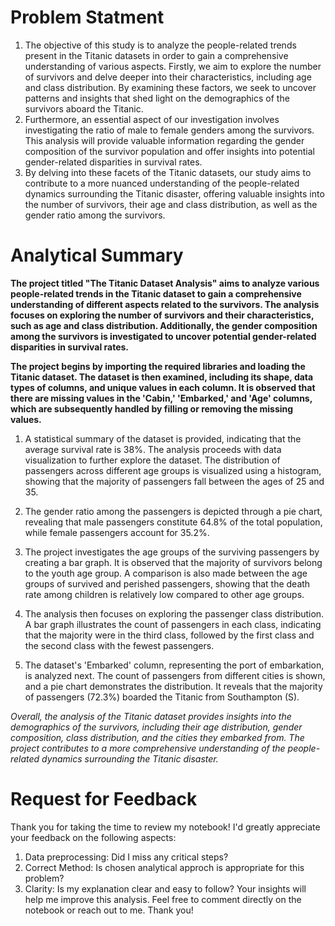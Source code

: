 # Problem Statment
1) The objective of this study is to analyze the people-related trends present in the Titanic datasets in order to gain a comprehensive understanding of various aspects. Firstly, we aim to explore the number of survivors and delve deeper into their characteristics, including age and class distribution. By examining these factors, we seek to uncover patterns and insights that shed light on the demographics of the survivors aboard the Titanic.
2) Furthermore, an essential aspect of our investigation involves investigating the ratio of male to female genders among the survivors. This analysis will provide valuable information regarding the gender composition of the survivor population and offer insights into potential gender-related disparities in survival rates.
3) By delving into these facets of the Titanic datasets, our study aims to contribute to a more nuanced understanding of the people-related dynamics surrounding the Titanic disaster, offering valuable insights into the number of survivors, their age and class distribution, as well as the gender ratio among the survivors.

# Analytical Summary
**The project titled "The Titanic Dataset Analysis" aims to analyze various people-related trends in the Titanic dataset to gain a comprehensive understanding of different aspects related to the survivors. The analysis focuses on exploring the number of survivors and their characteristics, such as age and class distribution. Additionally, the gender composition among the survivors is investigated to uncover potential gender-related disparities in survival rates.**

**The project begins by importing the required libraries and loading the Titanic dataset. The dataset is then examined, including its shape, data types of columns, and unique values in each column. It is observed that there are missing values in the 'Cabin,' 'Embarked,' and 'Age' columns, which are subsequently handled by filling or removing the missing values.**

1. A statistical summary of the dataset is provided, indicating that the average survival rate is 38%. The analysis proceeds with data visualization to further explore the dataset. The distribution of passengers across different age groups is visualized using a histogram, showing that the majority of passengers fall between the ages of 25 and 35.

2. The gender ratio among the passengers is depicted through a pie chart, revealing that male passengers constitute 64.8% of the total population, while female passengers account for 35.2%.

3. The project investigates the age groups of the surviving passengers by creating a bar graph. It is observed that the majority of survivors belong to the youth age group. A comparison is also made between the age groups of survived and perished passengers, showing that the death rate among children is relatively low compared to other age groups.

4. The analysis then focuses on exploring the passenger class distribution. A bar graph illustrates the count of passengers in each class, indicating that the majority were in the third class, followed by the first class and the second class with the fewest passengers.

5. The dataset's 'Embarked' column, representing the port of embarkation, is analyzed next. The count of passengers from different cities is shown, and a pie chart demonstrates the distribution. It reveals that the majority of passengers (72.3%) boarded the Titanic from Southampton (S).

*Overall, the analysis of the Titanic dataset provides insights into the demographics of the survivors, including their age distribution, gender composition, class distribution, and the cities they embarked from. The project contributes to a more comprehensive understanding of the people-related dynamics surrounding the Titanic disaster.*

# Request for Feedback
Thank you for taking the time to review my notebook! I'd greatly appreciate your feedback on the following aspects:

1. Data preprocessing: Did I miss any critical steps?
2. Correct Method: Is chosen analytical approch is appropriate for this problem?
3. Clarity: Is my explanation clear and easy to follow?
Your insights will help me improve this analysis. Feel free to comment directly on the notebook or reach out to me. Thank you!

